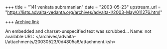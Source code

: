 +++
title = "141 venkata  subramanian"
date = "2003-05-23"
upstream_url = "https://lists.advaita-vedanta.org/archives/advaita-l/2003-May/011276.html"

+++
[Archive link](https://lists.advaita-vedanta.org/archives/advaita-l/2003-May/011276.html)

An embedded and charset-unspecified text was scrubbed...
Name: not available
URL: </archives/advaita-l/attachments/20030523/0d4805a6/attachment.ksh>

